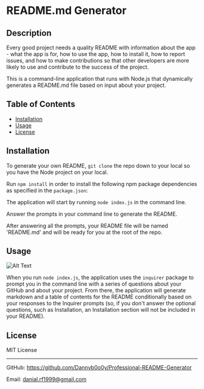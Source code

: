 # README.md Generator

## Description

Every good project needs a quality README with information about the app - what the app is for, how to use the app, how to install it, how to report issues, and how to make contributions so that other developers are more likely to use and contribute to the success of the project.

This is a command-line application that runs with Node.js that dynamically generates a README.md file based on input about your project.

## Table of Contents

- [Installation](#installation)
- [Usage](#usage)
- [License](#license)

## Installation

To generate your own README, `git clone` the repo down to your local so you have the Node project on your local.

Run `npm install` in order to install the following npm package dependencies as specified in the `package.json`:

The application will start by running `node index.js` in the command line.

Answer the prompts in your command line to generate the README.

After answering all the prompts, your README file will be named 'README.md' and will be ready for you at the root of the repo.

## Usage

![Alt Text](https://media.giphy.com/media/ghHOFCZDaCUVv0rPvP/giphy.gif)

When you run `node index.js`, the application uses the `inquirer` package to prompt you in the command line with a series of questions about your GitHub and about your project.
From there, the application will generate markdown and a table of contents for the README conditionally based on your responses to the Inquirer prompts (so, if you don't answer the optional questions, such as Installation, an Installation section will not be included in your README).

## License

MIT License

---

GitHub: https://github.com/Dannyb0o0y/Professional-README-Generator

Email: danial.rf1999@gmail.com
